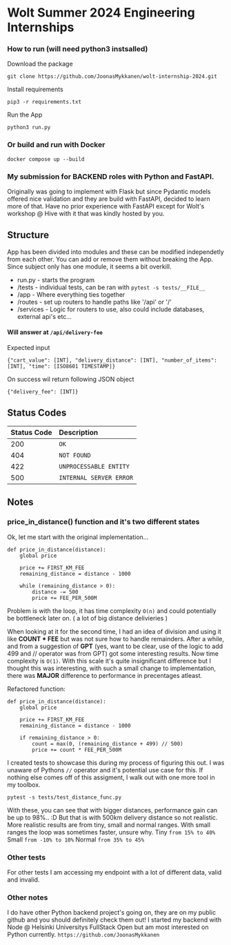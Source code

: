 # Wolt Summer 2024 Engineering Internships

### How to run (will need python3 instsalled)

Download the package
```
git clone https://github.com/JoonasMykkanen/wolt-internship-2024.git
```

Install requirements
```
pip3 -r requirements.txt
```

Run the App
```
python3 run.py
```

### Or build and run with Docker

```
docker compose up --build
```


### My submission for __BACKEND__ roles with Python and FastAPI.

Originally was going to implement with Flask but since Pydantic models offered nice validation and they are build with
FastAPI, decided to learn more of that. Have no prior experience with FastAPI except for Wolt's workshop @ Hive with it
that was kindly hosted by you.



## Structure

App has been divided into modules and these can be modified independetly from each other. You can add or remove them
without breaking the App. Since subject only has one module, it seems a bit overkill.

* run.py - starts the program
* /tests - individual tests, can be ran with ```pytest -s tests/__FILE__```
* /app - Where everything ties together
* /routes - set up routers to handle paths like '/api' or '/'
* /services - Logic for routers to use, also could include databases, external api's etc...

#### Will answer at ```/api/delivery-fee```

Expected input
```
{"cart_value": [INT], "delivery_distance": [INT], "number_of_items": [INT], "time": [ISO8601 TIMESTAMP]}
```

On success wil return following JSON object
```
{"delivery_fee": [INT]}
```

## Status Codes

| Status Code | Description |
| :--- | :--- |
| 200 | `OK` |
| 404 | `NOT FOUND` |
| 422 | `UNPROCESSABLE ENTITY` |
| 500 | `INTERNAL SERVER ERROR` |


## Notes

### price_in_distance() function and it's two different states
Ok, let me start with the original implementation...
```
def price_in_distance(distance):
	global price
	
	price += FIRST_KM_FEE
	remaining_distance = distance - 1000
	
	while (remaining_distance > 0):
		distance -= 500
		price += FEE_PER_500M
```
Problem is with the loop, it has time complexity ```O(n)``` and could potentially be bottleneck later on. ( a lot of big distance delivieries )

When looking at it for the second time, I had an idea of division and using it like **COUNT * FEE** but was not sure how to handle remainders.
After a while, and from a suggestion of **GPT** (yes, want to be clear, use of the logic to add 499 and // operator was from GPT) got some
interesting results. Now time complexity is ```O(1)```.
With this scale it's quite insignificant difference but I thought this was interesting, with such a small change to implementation, there
was __MAJOR__ difference to performance in precentages atleast.

Refactored function:

```
def price_in_distance(distance):
	global price
	
	price += FIRST_KM_FEE
	remaining_distance = distance - 1000
	
	if remaining_distance > 0:
		count = max(0, (remaining_distance + 499) // 500)
		price += count * FEE_PER_500M
```

I created tests to showcase this during my process of figuring this out. I was unaware of Pythons ```//``` operator and it's potential use case for this.
If nothing else comes off of this assigment, I walk out with one more tool in my toolbox.

```pytest -s tests/test_distance_func.py```

With these, you can see that with bigger distances, performance gain can be up to 98%.. :D But that is with 500km delivery distance so not realistic.
More realistic results are from tiny, small and normal ranges. With small ranges the loop was sometimes faster, unsure why.
Tiny ```from 15% to 40%```
Small ```from -10% to 10%```
Normal ```from 35% to 45%```

### Other tests
For other tests I am accessing my endpoint with a lot of different data, valid and invalid.



### Other notes
I do have other Python backend project's going on, they are on my public github and you should definitely check them out!
I started my backend with Node @ Helsinki Universitys FullStack Open but am most interested on Python currently.
```https://github.com/JoonasMykkanen```
